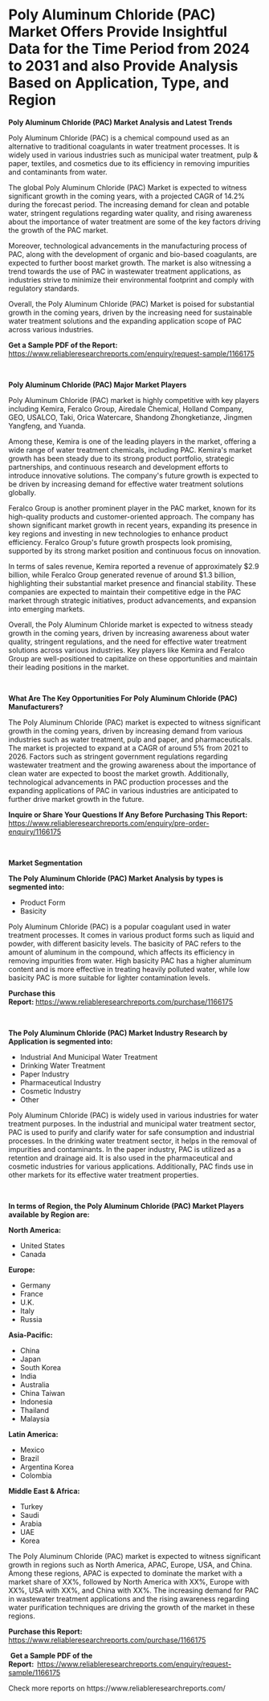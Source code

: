 <p><h1>Poly Aluminum Chloride (PAC) Market Offers Provide Insightful Data for the Time Period from 2024 to 2031 and also Provide Analysis Based on Application, Type, and Region</h1></p><p><strong>Poly Aluminum Chloride (PAC) Market Analysis and Latest Trends</strong></p>
<p><p>Poly Aluminum Chloride (PAC) is a chemical compound used as an alternative to traditional coagulants in water treatment processes. It is widely used in various industries such as municipal water treatment, pulp & paper, textiles, and cosmetics due to its efficiency in removing impurities and contaminants from water.</p><p>The global Poly Aluminum Chloride (PAC) Market is expected to witness significant growth in the coming years, with a projected CAGR of 14.2% during the forecast period. The increasing demand for clean and potable water, stringent regulations regarding water quality, and rising awareness about the importance of water treatment are some of the key factors driving the growth of the PAC market.</p><p>Moreover, technological advancements in the manufacturing process of PAC, along with the development of organic and bio-based coagulants, are expected to further boost market growth. The market is also witnessing a trend towards the use of PAC in wastewater treatment applications, as industries strive to minimize their environmental footprint and comply with regulatory standards.</p><p>Overall, the Poly Aluminum Chloride (PAC) Market is poised for substantial growth in the coming years, driven by the increasing need for sustainable water treatment solutions and the expanding application scope of PAC across various industries.</p></p>
<p><strong>Get a Sample PDF of the Report:&nbsp;</strong> <a href="https://www.reliableresearchreports.com/enquiry/request-sample/1166175">https://www.reliableresearchreports.com/enquiry/request-sample/1166175</a></p>
<p>&nbsp;</p>
<p><strong>Poly Aluminum Chloride (PAC) Major Market Players</strong></p>
<p><p>Poly Aluminum Chloride (PAC) market is highly competitive with key players including Kemira, Feralco Group, Airedale Chemical, Holland Company, GEO, USALCO, Taki, Orica Watercare, Shandong Zhongketianze, Jingmen Yangfeng, and Yuanda.</p><p>Among these, Kemira is one of the leading players in the market, offering a wide range of water treatment chemicals, including PAC. Kemira's market growth has been steady due to its strong product portfolio, strategic partnerships, and continuous research and development efforts to introduce innovative solutions. The company's future growth is expected to be driven by increasing demand for effective water treatment solutions globally.</p><p>Feralco Group is another prominent player in the PAC market, known for its high-quality products and customer-oriented approach. The company has shown significant market growth in recent years, expanding its presence in key regions and investing in new technologies to enhance product efficiency. Feralco Group's future growth prospects look promising, supported by its strong market position and continuous focus on innovation.</p><p>In terms of sales revenue, Kemira reported a revenue of approximately $2.9 billion, while Feralco Group generated revenue of around $1.3 billion, highlighting their substantial market presence and financial stability. These companies are expected to maintain their competitive edge in the PAC market through strategic initiatives, product advancements, and expansion into emerging markets.</p><p>Overall, the Poly Aluminum Chloride market is expected to witness steady growth in the coming years, driven by increasing awareness about water quality, stringent regulations, and the need for effective water treatment solutions across various industries. Key players like Kemira and Feralco Group are well-positioned to capitalize on these opportunities and maintain their leading positions in the market.</p></p>
<p>&nbsp;</p>
<p><strong>What Are The Key Opportunities For Poly Aluminum Chloride (PAC) Manufacturers?</strong></p>
<p><p>The Poly Aluminum Chloride (PAC) market is expected to witness significant growth in the coming years, driven by increasing demand from various industries such as water treatment, pulp and paper, and pharmaceuticals. The market is projected to expand at a CAGR of around 5% from 2021 to 2026. Factors such as stringent government regulations regarding wastewater treatment and the growing awareness about the importance of clean water are expected to boost the market growth. Additionally, technological advancements in PAC production processes and the expanding applications of PAC in various industries are anticipated to further drive market growth in the future.</p></p>
<p><strong>Inquire or Share Your Questions If Any Before Purchasing This Report:</strong> <a href="https://www.reliableresearchreports.com/enquiry/pre-order-enquiry/1166175">https://www.reliableresearchreports.com/enquiry/pre-order-enquiry/1166175</a></p>
<p>&nbsp;</p>
<p><strong>Market Segmentation</strong></p>
<p><strong>The Poly Aluminum Chloride (PAC) Market Analysis by types is segmented into:</strong></p>
<p><ul><li>Product Form</li><li>Basicity</li></ul></p>
<p><p>Poly Aluminum Chloride (PAC) is a popular coagulant used in water treatment processes. It comes in various product forms such as liquid and powder, with different basicity levels. The basicity of PAC refers to the amount of aluminum in the compound, which affects its efficiency in removing impurities from water. High basicity PAC has a higher aluminum content and is more effective in treating heavily polluted water, while low basicity PAC is more suitable for lighter contamination levels.</p></p>
<p><strong>Purchase this Report:&nbsp;</strong><a href="https://www.reliableresearchreports.com/purchase/1166175">https://www.reliableresearchreports.com/purchase/1166175</a></p>
<p>&nbsp;</p>
<p><strong>The Poly Aluminum Chloride (PAC) Market Industry Research by Application is segmented into:</strong></p>
<p><ul><li>Industrial And Municipal Water Treatment</li><li>Drinking Water Treatment</li><li>Paper Industry</li><li>Pharmaceutical Industry</li><li>Cosmetic Industry</li><li>Other</li></ul></p>
<p><p>Poly Aluminum Chloride (PAC) is widely used in various industries for water treatment purposes. In the industrial and municipal water treatment sector, PAC is used to purify and clarify water for safe consumption and industrial processes. In the drinking water treatment sector, it helps in the removal of impurities and contaminants. In the paper industry, PAC is utilized as a retention and drainage aid. It is also used in the pharmaceutical and cosmetic industries for various applications. Additionally, PAC finds use in other markets for its effective water treatment properties.</p></p>
<p>&nbsp;</p>
<p><strong>In terms of Region, the Poly Aluminum Chloride (PAC) Market Players available by Region are:</strong></p>
<p>
    <p> <strong> North America: </strong>
        <ul>
            <li>United States</li>
            <li>Canada</li>
        </ul>
        </p> 
    <p> <strong> Europe: </strong>
        <ul>
            <li>Germany</li>
            <li>France</li>
            <li>U.K.</li>
            <li>Italy</li>
            <li>Russia</li>
        </ul>
        </p> 
    <p> <strong> Asia-Pacific: </strong>
        <ul>
            <li>China</li>
            <li>Japan</li>
            <li>South Korea</li>
            <li>India</li>
            <li>Australia</li>
            <li>China Taiwan</li>
            <li>Indonesia</li>
            <li>Thailand</li>
            <li>Malaysia</li>
        </ul>
        </p> 
    <p> <strong> Latin America: </strong>
        <ul>
            <li>Mexico</li>
            <li>Brazil</li>
            <li>Argentina Korea</li>
            <li>Colombia</li>
        </ul>
        </p> 
    <p> <strong> Middle East & Africa: </strong>
        <ul>
            <li>Turkey</li>
            <li>Saudi</li>
            <li>Arabia</li>
            <li>UAE</li>
            <li>Korea</li>
        </ul>
    </p>
    </p>
<p><p>The Poly Aluminum Chloride (PAC) market is expected to witness significant growth in regions such as North America, APAC, Europe, USA, and China. Among these regions, APAC is expected to dominate the market with a market share of XX%, followed by North America with XX%, Europe with XX%, USA with XX%, and China with XX%. The increasing demand for PAC in wastewater treatment applications and the rising awareness regarding water purification techniques are driving the growth of the market in these regions.</p></p>
<p><strong>Purchase this Report: </strong><a href="https://www.reliableresearchreports.com/purchase/1166175">https://www.reliableresearchreports.com/purchase/1166175</a></p>
<p>&nbsp;<strong>Get a Sample PDF of the Report:&nbsp;&nbsp;</strong><a href="https://www.reliableresearchreports.com/enquiry/request-sample/1166175">https://www.reliableresearchreports.com/enquiry/request-sample/1166175</a></p>
<p><strong></strong></p>
<p>Check more reports on https://www.reliableresearchreports.com/</p>
